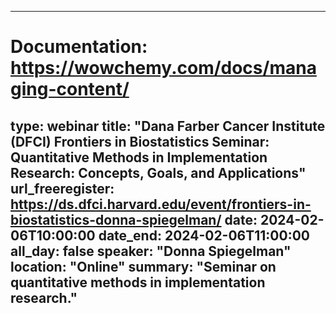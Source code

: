 
---
# Documentation: https://wowchemy.com/docs/managing-content/
type: webinar
title: "Dana Farber Cancer Institute (DFCI) Frontiers in Biostatistics Seminar: Quantitative Methods in Implementation Research: Concepts, Goals, and Applications"
url_freeregister: https://ds.dfci.harvard.edu/event/frontiers-in-biostatistics-donna-spiegelman/
date: 2024-02-06T10:00:00
date_end: 2024-02-06T11:00:00
all_day: false
speaker: "Donna Spiegelman"
location: "Online"
summary: "Seminar on quantitative methods in implementation research."
---
